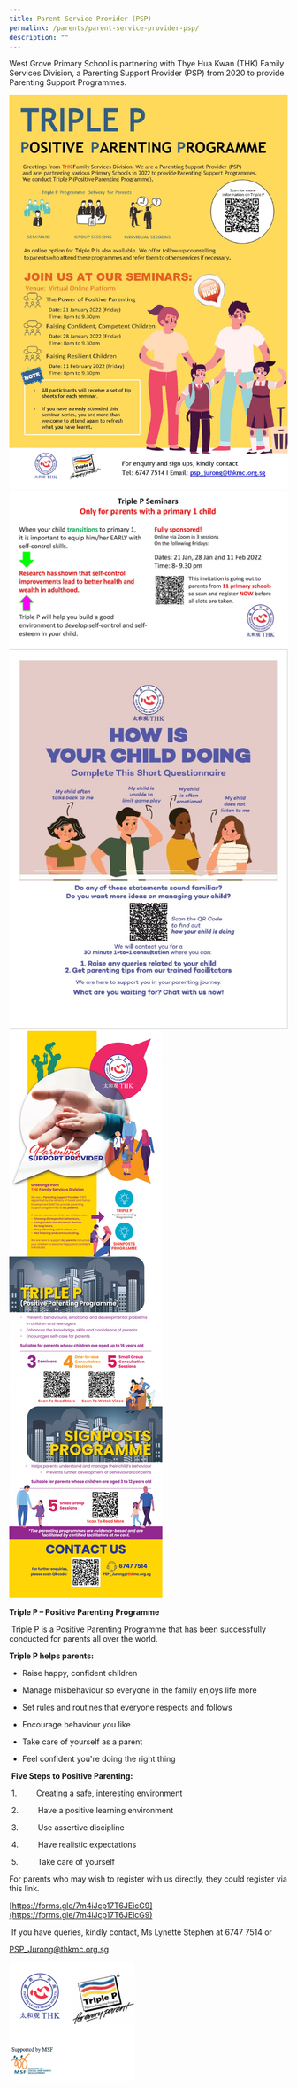 ```yaml
---
title: Parent Service Provider (PSP)
permalink: /parents/parent-service-provider-psp/
description: ""
---
```

West Grove Primary School is partnering with Thye Hua Kwan (THK) Family Services Division, a Parenting Support Provider (PSP) from 2020 to provide Parenting Support Programmes.

![](/images/Until%202022_Pictures/About%20Triple%20P.jpg)
![](/images/Until%202022_Pictures/Registration%20Slide%20for%20Triple%20P%20Seminar%20Primary%20School.jpg)
![](/images/Until%202022_Pictures/THK%20PSP%20-%20How%20Is%20Your%20Child%20Doing%20Questionnaire.jpg)
![](/images/Until%202022_Pictures/THK%20FSD%20-%20PSP%20Poster.jpg)

**Triple P – Positive Parenting Programme**   

 Triple P is a Positive Parenting Programme that has been successfully conducted for parents all over the world.   

  

**Triple P helps parents:** 

* Raise happy, confident children 

* Manage misbehaviour so everyone in the family enjoys life more 

* Set rules and routines that everyone respects and follows 

* Encourage behaviour you like 
* Take care of yourself as a parent 

* Feel confident you're doing the right thing   

  

 **Five Steps to Positive Parenting:** 

 1.         Creating a safe, interesting environment 

 2.         Have a positive learning environment 

 3.         Use assertive discipline 

 4.         Have realistic expectations 

 5.         Take care of yourself   

  

For parents who may wish to register with us directly, they could register via this link.  

[https://forms.gle/7m4iJcp17T6JEicG9](https://forms.gle/7m4iJcp17T6JEicG9)

  

 If you have queries, kindly contact, Ms Lynette Stephen at 6747 7514 or 

[PSP\_Jurong@thkmc.org.sg](mailto:PSP_Jurong@thkmc.org.sg)

<img src="/images/Until%202022_Pictures/psp.png" 
     style="width:45%">